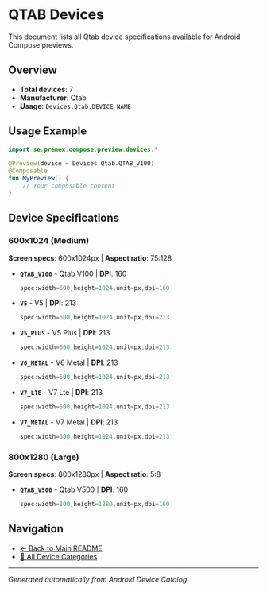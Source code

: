 # QTAB Devices

This document lists all Qtab device specifications available for Android Compose previews.

## Overview

- **Total devices**: 7
- **Manufacturer**: Qtab
- **Usage**: `Devices.Qtab.DEVICE_NAME`

## Usage Example

```kotlin
import se.premex.compose.preview.devices.*

@Preview(device = Devices.Qtab.QTAB_V100)
@Composable
fun MyPreview() {
    // Your composable content
}
```

## Device Specifications

### 600x1024 (Medium)

**Screen specs**: 600x1024px | **Aspect ratio**: 75:128

- **`QTAB_V100`** - Qtab V100 | **DPI**: 160
  ```kotlin
  spec:width=600,height=1024,unit=px,dpi=160
  ```

- **`V5`** - V5 | **DPI**: 213
  ```kotlin
  spec:width=600,height=1024,unit=px,dpi=213
  ```

- **`V5_PLUS`** - V5 Plus | **DPI**: 213
  ```kotlin
  spec:width=600,height=1024,unit=px,dpi=213
  ```

- **`V6_METAL`** - V6 Metal | **DPI**: 213
  ```kotlin
  spec:width=600,height=1024,unit=px,dpi=213
  ```

- **`V7_LTE`** - V7 Lte | **DPI**: 213
  ```kotlin
  spec:width=600,height=1024,unit=px,dpi=213
  ```

- **`V7_METAL`** - V7 Metal | **DPI**: 213
  ```kotlin
  spec:width=600,height=1024,unit=px,dpi=213
  ```

### 800x1280 (Large)

**Screen specs**: 800x1280px | **Aspect ratio**: 5:8

- **`QTAB_V500`** - Qtab V500 | **DPI**: 160
  ```kotlin
  spec:width=800,height=1280,unit=px,dpi=160
  ```

## Navigation

- [← Back to Main README](../../README.md)
- [📱 All Device Categories](../README.md)

---
*Generated automatically from Android Device Catalog*
